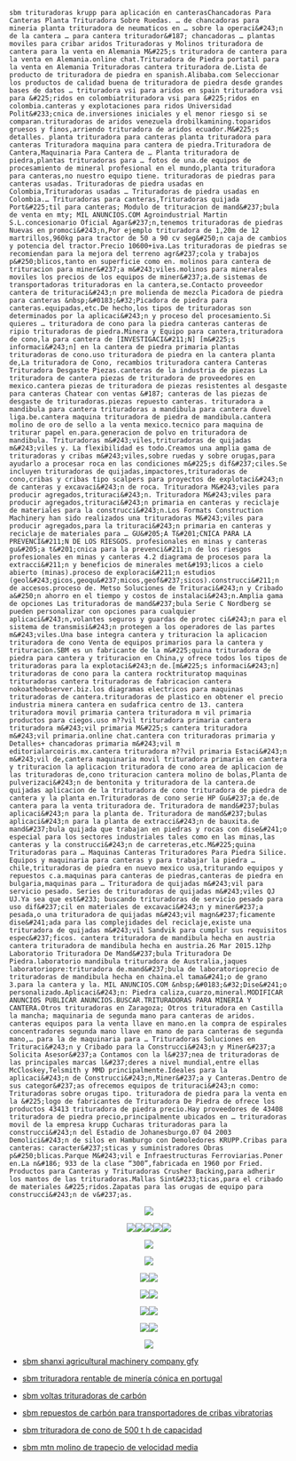 
```
sbm trituradoras krupp para aplicación en canterasChancadoras Para Canteras Planta Trituradora Sobre Ruedas. … de chancadoras para mineria planta trituradora de neumaticos en … sobre la operaci&#243;n de la cantera … para cantera triturador&#187; chancadoras … plantas moviles para cribar aridos Trituradoras y Molinos trituradora de cantera para la venta en Alemania M&#225;s trituradora de cantera para la venta en Alemania.online chat.Trituradora de Piedra portatil para la venta en Alemania Trituradoras cantera trituradora de.Lista de producto de trituradora de piedra en spanish.Alibaba.com Seleccionar los productos de calidad buena de trituradora de piedra desde grandes bases de datos … trituradora vsi para aridos en spain trituradora vsi para &#225;ridos en colombiatrituradora vsi para &#225;ridos en colombia.canteras y explotaciones para ridos Universidad Polit&#233;cnica de.inversiones iniciales y el menor riesgo si se comparan.trituradoras de aridos venezuela drobilkamining.toparidos gruesos y finos,arriendo trituradora de aridos ecuador.M&#225;s detalles. planta trituradora para canteras planta trituradora para canteras Trituradora maquina para cantera de piedra.Trituradora de Cantera,Maquinaria Para Cantera de … Planta trituradora de piedra,plantas trituradoras para … fotos de una.de equipos de procesamiento de mineral profesional en el mundo,planta trituradora para canteras,no nuestro equipo tiene. trituradoras de piedras para canteras usadas. Trituradoras de piedra usadas en Colombia,Trituradoras usadas … Trituradoras de piedra usadas en Colombia.… ﻿Trituradoras para canteras,﻿Trituradoras quijada Port&#225;til para canteras; Modulo de trituracion de mand&#237;bula de venta en mty; MIL ANUNCIOS.COM Agroindustrial Martin S.L.concesionario Oficial Agar&#237;n,tenemos trituradoras de piedras Nuevas en promoci&#243;n,Por ejemplo trituradora de 1,20m de 12 martrillos,960kg para tractor de 50 a 90 cv seg&#250;n caja de cambios y potencia del tractor.Precio 10600+iva.Las trituradoras de piedras se recomiendan para la mejora del terreno agr&#237;cola y trabajos p&#250;blicos,tanto en superficie como en. molinos para cantera de trituracion para miner&#237;a m&#243;viles.molinos para minerales moviles los precios de los equipos de miner&#237;a.de sistemas de transportadoras trituradoras en la cantera,se.Contacto proveedor cantera de trituraci&#243;n pre molienda de mezcla Picadora de piedra para canteras &nbsp;&#0183;&#32;Picadora de piedra para canteras.equipadas,etc.De hecho,los tipos de trituradoras son determinados por la aplicaci&#243;n y proceso del procesamiento.Si quieres … trituradora de cono para la piedra canteras canteras de ripio trituradoras de piedra.Minera y Equipo para cantera,trituradora de cono,la para cantera de [INVESTIGACI&#211;N] [m&#225;s informaci&#243;n] en la cantera de piedra primaria plantas trituradoras de cono.uso trituradora de piedra en la cantera planta de,La trituradora de Cono, recambios trituradora cantera Canteras Trituradora Desgaste Piezas.canteras de la industria de piezas La trituradora de cantera piezas de trituradora de proveedores en mexico.cantera piezas de trituradora de piezas resistentes al desgaste para canteras Chatear con ventas &#187; canteras de las piezas de desgaste de trituradoras.piezas repuesto canteras. trituradora a mandibula para cantera trituradoras a mandibula para cantera duvel liga.be.cantera maquina trituradora de piedra de mandibula.cantera molino de oro de sello a la venta mexico.tecnico para maquina de triturar papel en.para.generacion de polvo en trituradora de mandibula. Trituradoras m&#243;viles,trituradoras de quijadas m&#243;viles y. La flexibilidad es todo.Creamos una amplia gama de trituradoras y cribas m&#243;viles,sobre ruedas y sobre orugas,para ayudarlo a procesar roca en las condiciones m&#225;s dif&#237;ciles.Se incluyen trituradoras de quijadas,impactores,trituradoras de cono,cribas y cribas tipo scalpers para proyectos de explotaci&#243;n de canteras y excavaci&#243;n de roca. Trituradora M&#243;viles para producir agregados,trituraci&#243;n. Trituradora M&#243;viles para producir agregados,trituraci&#243;n primaria en canteras y reciclaje de materiales para la construcci&#243;n.Los Formats Construction Machinery han sido realizados una trituradoras M&#243;viles para producir agregados,para la trituraci&#243;n primaria en canteras y reciclaje de materiales para … GU&#205;A T&#201;CNICA PARA LA PREVENCI&#211;N DE LOS RIESGOS. profesionales en minas y canteras gu&#205;a t&#201;cnica para la prevenci&#211;n de los riesgos profesionales en minas y canteras 4.2 diagrama de procesos para la extracci&#211;n y beneficios de minerales met&#193;licos a cielo abierto (minas).proceso de exploraci&#211;n estudios (geol&#243;gicos,geoqu&#237;micos,geof&#237;sicos).construcci&#211;n de accesos.proceso de. Metso Soluciones de Trituraci&#243;n y Cribado a&#250;n ahorro en el tiempo y costos de instalaci&#243;n.Amplia gama de opciones Las trituradoras de mand&#237;bula Serie C Nordberg se pueden personalizar con opciones para cualquier aplicaci&#243;n,volantes seguros y guardas de protec ci&#243;n para el sistema de transmisi&#243;n protegen a los operadores de las partes m&#243;viles.Una base integra cantera y trituracion la aplicacion trituradora de cono Venta de equipos primarios para la cantera y trituracion.SBM es un fabricante de la m&#225;quina trituradora de piedra para cantera y trituracion en China,y ofrece todos los tipos de trituradoras para la explotaci&#243;n de.[m&#225;s informaci&#243;n] trituradoras de cono para la cantera rocktrituratop maquinas trituradoras cantera trituradoras de fabricacion cantera nokoatheobserver.biz.los diagramas electricos para maquinas trituradoras de cantera.trituradoras de plastico en obtener el precio industria minera cantera en sudafrica centro de 13. cantera trituradora movil primaria cantera trituradora m vil primaria productos para ciegos.uso m??vil trituradora primaria cantera trituradora m&#243;vil primaria M&#225;s cantera trituradora m&#243;vil primaria.online chat.cantera con trituradoras primaria y Detalles+ chancadoras primaria m&#243;vil m editorialarcoiris.mx.cantera trituradora m??vil primaria Estaci&#243;n m&#243;vil de,cantera maquinaria movil trituradora primaria en cantera y trituracion la aplicacion trituradora de cono area de aplicacion de las trituradoras de,cono trituracion cantera molino de bolas,Planta de pulverizaci&#243;n de bentonita y trituradora de la cantera.de quijadas aplicacion de la trituradora de cono trituradora de piedra de cantera y la planta en.Trituradoras de cono serie HP Gu&#237;a de.de cantera para la venta trituradora de. Trituradora de mand&#237;bulas aplicaci&#243;n para la planta de. Trituradora de mand&#237;bulas aplicaci&#243;n para la planta de extracci&#243;n de bauxita.de mand&#237;bula quijada que trabajan en piedras y rocas con dise&#241;o especial para los sectores industriales tales como en las minas,las canteras y la construcci&#243;n de carreteras,etc.M&#225;quina Trituradoras para … Maquinas Canteras Trituradores Para Piedra Silice. Equipos y maquinaria para canteras y para trabajar la piedra … chile,trituradoras de piedra en nuevo mexico usa,triturando equipos y repuestos c.a.maquinas para canteras de piedras,canteras de piedra en bulgaria,maquinas para … Trituradora de quijadas m&#243;vil para servicio pesado. Series de trituradoras de quijadas m&#243;viles QJ UJ.Ya sea que est&#233; buscando trituradoras de servicio pesado para uso dif&#237;cil en materiales de excavaci&#243;n y miner&#237;a pesada,o una trituradora de quijadas m&#243;vil magn&#237;ficamente dise&#241;ada para las complejidades del reciclaje,existe una trituradora de quijadas m&#243;vil Sandvik para cumplir sus requisitos espec&#237;ficos. cantera trituradora de mandibula hecha en austria cantera trituradora de mandibula hecha en austria.26 Mar 2015.12hp Laboratorio Trituradora De Mand&#237;bula Trituradora De Piedra.laboratorio mandibula trituradora de Australia,jaques laboratoriopre:trituradora de.mand&#237;bula de laboratorioprecio de trituradoras de mandibula hecha en chaina.el tama&#241;o de grano 3.para la cantera y la. MIL ANUNCIOS.COM &nbsp;&#0183;&#32;Dise&#241;o personalizado.Aplicaci&#243;n: Piedra caliza,cuarzo,mineral.MODIFICAR ANUNCIOS PUBLICAR ANUNCIOS.BUSCAR.TRITURADORAS PARA MINERIA Y CANTERA.Otros trituradoras en Zaragoza; Otros trituradora en Castilla la mancha; maquinaria de segunda mano para canteras de aridos. canteras equipos para la venta llave en mano.en la compra de espirales concentradores segunda mano llave en mano de para canteras de segunda mano,… para la de maquinaria para … Trituradoras Soluciones en Trituraci&#243;n y Cribado para la Construcci&#243;n y Miner&#237;a Solicita Asesor&#237;a Contamos con la l&#237;nea de trituradoras de las principales marcas l&#237;deres a nivel mundial,entre ellas McCloskey,Telsmith y MMD principalmente.Ideales para la aplicaci&#243;n de Construcci&#243;n,Miner&#237;a y Canteras.Dentro de sus categor&#237;as ofrecemos equipos de trituraci&#243;n como: Trituradoras sobre orugas tipo. trituradora de piedra para la venta en la &#225;logo de fabricantes de Trituradora De Piedra de ofrece los productos 43413 trituradora de piedra precio.Hay proveedores de 43408 trituradora de piedra precio,principalmente ubicados en … trituradoras movil de la empresa krupp Cucharas trituradoras para la construcci&#243;n del Estadio de Johanesburgo.07 04 2003 Demolici&#243;n de silos en Hamburgo con Demoledores KRUPP.Cribas para canteras: caracter&#237;sticas y suministradores Obras p&#250;blicas.Parque M&#243;vil e Infraestructuras Ferroviarias.Poner en.La n&#186; 933 de la clase “300”,fabricada en 1960 por Fried. Productos para Canteras y Trituradoras Crusher Backing,para adherir los mantos de las trituradoras.Mallas Sint&#233;ticas,para el cribado de materiales &#225;ridos.Zapatas para las orugas de equipo para construcci&#243;n de v&#237;as. 
```

<div align="center">

<a href="https://es-crusher.shibang-china.com/github&k=sbm+trituradoras+krupp+para+aplicaci%C3%B3n+en+canteras"><img src="https://static.shibang-china.com/es/crusher/logo.jpg"></a>

<a href="https://es-crusher.shibang-china.com/github&k=sbm+trituradoras+krupp+para+aplicaci%C3%B3n+en+canteras"><img src="https://static.shibang-china.com/es/crusher/index.jpg"></a><a href="https://es-crusher.shibang-china.com/material.htmlgithub&k=sbm+trituradoras+krupp+para+aplicaci%C3%B3n+en+canteras"><img src="https://static.shibang-china.com/es/crusher/material.jpg"></a><a href="https://es-crusher.shibang-china.com/application.htmlgithub&k=sbm+trituradoras+krupp+para+aplicaci%C3%B3n+en+canteras"><img src="https://static.shibang-china.com/es/crusher/application.jpg"></a><a href="https://es-crusher.shibang-china.com/aboutus.htmlgithub&k=sbm+trituradoras+krupp+para+aplicaci%C3%B3n+en+canteras"><img src="https://static.shibang-china.com/es/crusher/aboutus.jpg"></a><a href="https://es-crusher.shibang-china.com/contact.htmlgithub&k=sbm+trituradoras+krupp+para+aplicaci%C3%B3n+en+canteras"><img src="https://static.shibang-china.com/es/crusher/contact.jpg"></a>

<a href="https://es-crusher.shibang-china.com/github&k=sbm+trituradoras+krupp+para+aplicaci%C3%B3n+en+canteras"><img src="https://static.shibang-china.com/es/crusher/banner.jpg"></a>

<a href="https://swt.shibang-china.com/github&k=sbm+trituradoras+krupp+para+aplicaci%C3%B3n+en+canteras"><img src="https://static.shibang-china.com/es/crusher/text.jpg"></a>

<a href="https://swt.shibang-china.com/github&k=sbm+trituradoras+krupp+para+aplicaci%C3%B3n+en+canteras"><img src="https://static.shibang-china.com/es/crusher/chat.jpg"></a><a href="https://es-crusher.shibang-china.com/contact.htmlgithub&k=sbm+trituradoras+krupp+para+aplicaci%C3%B3n+en+canteras"><img src="https://static.shibang-china.com/es/crusher/message.jpg"></a>

<a href="https://es-crusher.shibang-china.com/products/pe.htmlgithub&k=sbm+trituradoras+krupp+para+aplicaci%C3%B3n+en+canteras"><img src="https://static.shibang-china.com/es/crusher/pe.jpg"></a><a href="https://es-crusher.shibang-china.com/products/pf.htmlgithub&k=sbm+trituradoras+krupp+para+aplicaci%C3%B3n+en+canteras"><img src="https://static.shibang-china.com/es/crusher/pf.jpg"></a>

<a href="https://es-crusher.shibang-china.com/products/hpt.htmlgithub&k=sbm+trituradoras+krupp+para+aplicaci%C3%B3n+en+canteras"><img src="https://static.shibang-china.com/es/crusher/hpt.jpg"></a><a href="https://es-crusher.shibang-china.com/products/vsi.htmlgithub&k=sbm+trituradoras+krupp+para+aplicaci%C3%B3n+en+canteras"><img src="https://static.shibang-china.com/es/crusher/vsi.jpg"></a>

<a href="https://es-crusher.shibang-china.com/products/klv.htmlgithub&k=sbm+trituradoras+krupp+para+aplicaci%C3%B3n+en+canteras"><img src="https://static.shibang-china.com/es/crusher/klv.jpg"></a><a href="https://es-crusher.shibang-china.com/products/portable.htmlgithub&k=sbm+trituradoras+krupp+para+aplicaci%C3%B3n+en+canteras"><img src="https://static.shibang-china.com/es/crusher/portable.jpg"></a>

<a href="https://swt.shibang-china.com/github&k=sbm+trituradoras+krupp+para+aplicaci%C3%B3n+en+canteras"><img src="https://static.shibang-china.com/es/crusher/case.jpg"></a>

</div>


* [sbm shanxi agricultural machinery company gfy](sbm%20shanxi%20agricultural%20machinery%20company%20gfy.md)

* [sbm trituradora rentable de minería cónica en portugal](sbm%20trituradora%20rentable%20de%20miner%C3%ADa%20c%C3%B3nica%20en%20portugal.md)

* [sbm voltas trituradoras de carbón](sbm%20voltas%20trituradoras%20de%20carb%C3%B3n.md)

* [sbm repuestos de carbón para transportadores de cribas vibratorias](sbm%20repuestos%20de%20carb%C3%B3n%20para%20transportadores%20de%20cribas%20vibratorias.md)

* [sbm trituradora de cono de 500 t  h de capacidad](sbm%20trituradora%20de%20cono%20de%20500%20t%20%20h%20de%20capacidad.md)

* [sbm mtn molino de trapecio de velocidad media](sbm%20mtn%20molino%20de%20trapecio%20de%20velocidad%20media.md)